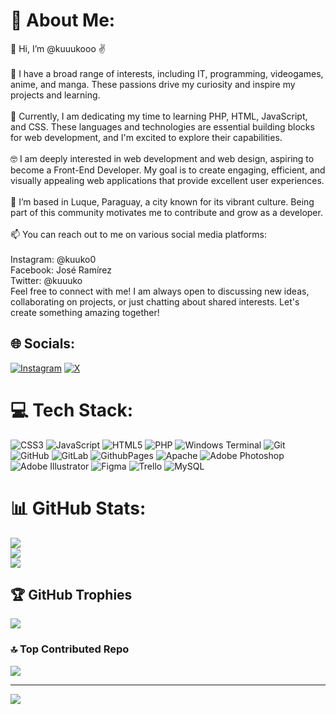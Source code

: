 # 💫 About Me:
👋 Hi, I’m @kuuukooo ✌<br><br>👀 I have a broad range of interests, including IT, programming, videogames, anime, and manga. These passions drive my curiosity and inspire my projects and learning.<br><br>🌱 Currently, I am dedicating my time to learning PHP, HTML, JavaScript, and CSS. These languages and technologies are essential building blocks for web development, and I'm excited to explore their capabilities.<br><br>🤓 I am deeply interested in web development and web design, aspiring to become a Front-End Developer. My goal is to create engaging, efficient, and visually appealing web applications that provide excellent user experiences.<br><br>💞️ I’m based in Luque, Paraguay, a city known for its vibrant culture. Being part of this community motivates me to contribute and grow as a developer.<br><br>📫 You can reach out to me on various social media platforms:<br><br>Instagram: @kuuko0<br>Facebook: José Ramírez<br>Twitter: @kuuuko<br>Feel free to connect with me! I am always open to discussing new ideas, collaborating on projects, or just chatting about shared interests. Let's create something amazing together!


## 🌐 Socials:
[![Instagram](https://img.shields.io/badge/Instagram-%23E4405F.svg?logo=Instagram&logoColor=white)](https://instagram.com/kuuko0) [![X](https://img.shields.io/badge/X-black.svg?logo=X&logoColor=white)](https://x.com/kuuuko) 

# 💻 Tech Stack:
![CSS3](https://img.shields.io/badge/css3-%231572B6.svg?style=for-the-badge&logo=css3&logoColor=white) ![JavaScript](https://img.shields.io/badge/javascript-%23323330.svg?style=for-the-badge&logo=javascript&logoColor=%23F7DF1E) ![HTML5](https://img.shields.io/badge/html5-%23E34F26.svg?style=for-the-badge&logo=html5&logoColor=white) ![PHP](https://img.shields.io/badge/php-%23777BB4.svg?style=for-the-badge&logo=php&logoColor=white) ![Windows Terminal](https://img.shields.io/badge/Windows%20Terminal-%234D4D4D.svg?style=for-the-badge&logo=windows-terminal&logoColor=white) ![Git](https://img.shields.io/badge/git-%23F05033.svg?style=for-the-badge&logo=git&logoColor=white) ![GitHub](https://img.shields.io/badge/github-%23121011.svg?style=for-the-badge&logo=github&logoColor=white) ![GitLab](https://img.shields.io/badge/gitlab-%23181717.svg?style=for-the-badge&logo=gitlab&logoColor=white) ![GithubPages](https://img.shields.io/badge/github%20pages-121013?style=for-the-badge&logo=github&logoColor=white) ![Apache](https://img.shields.io/badge/apache-%23D42029.svg?style=for-the-badge&logo=apache&logoColor=white) ![Adobe Photoshop](https://img.shields.io/badge/adobe%20photoshop-%2331A8FF.svg?style=for-the-badge&logo=adobe%20photoshop&logoColor=white) ![Adobe Illustrator](https://img.shields.io/badge/adobe%20illustrator-%23FF9A00.svg?style=for-the-badge&logo=adobe%20illustrator&logoColor=white) ![Figma](https://img.shields.io/badge/figma-%23F24E1E.svg?style=for-the-badge&logo=figma&logoColor=white) ![Trello](https://img.shields.io/badge/Trello-%23026AA7.svg?style=for-the-badge&logo=Trello&logoColor=white) ![MySQL](https://img.shields.io/badge/mysql-4479A1.svg?style=for-the-badge&logo=mysql&logoColor=white)
# 📊 GitHub Stats:
![](https://github-readme-stats.vercel.app/api?username=kuuukooo&theme=dark&hide_border=false&include_all_commits=false&count_private=false)<br/>
![](https://github-readme-streak-stats.herokuapp.com/?user=kuuukooo&theme=dark&hide_border=false)<br/>
![](https://github-readme-stats.vercel.app/api/top-langs/?username=kuuukooo&theme=dark&hide_border=false&include_all_commits=false&count_private=false&layout=compact)

## 🏆 GitHub Trophies
![](https://github-profile-trophy.vercel.app/?username=kuuukooo&theme=tokyonight&no-frame=false&no-bg=false&margin-w=4)

### 🔝 Top Contributed Repo
![](https://github-contributor-stats.vercel.app/api?username=kuuukooo&limit=5&theme=tokyonight&combine_all_yearly_contributions=true)

---
[![](https://visitcount.itsvg.in/api?id=kuuukooo&icon=9&color=9)](https://visitcount.itsvg.in)

<!-- Proudly created with GPRM ( https://gprm.itsvg.in ) -->
